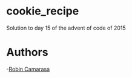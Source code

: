# cookie_recipe

Solution to day 15 of the advent of code of 2015

# Authors
-[Robin Camarasa](https://github.com/RobinCamarasa)
